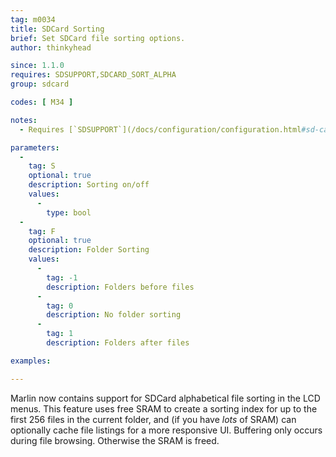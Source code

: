 ```yaml
---
tag: m0034
title: SDCard Sorting
brief: Set SDCard file sorting options.
author: thinkyhead

since: 1.1.0
requires: SDSUPPORT,SDCARD_SORT_ALPHA
group: sdcard

codes: [ M34 ]

notes:
  - Requires [`SDSUPPORT`](/docs/configuration/configuration.html#sd-card) and `SDCARD_SORT_ALPHA`.

parameters:
  -
    tag: S
    optional: true
    description: Sorting on/off
    values:
      -
        type: bool
  -
    tag: F
    optional: true
    description: Folder Sorting
    values:
      -
        tag: -1
        description: Folders before files
      -
        tag: 0
        description: No folder sorting
      -
        tag: 1
        description: Folders after files

examples:

---
```


Marlin now contains support for SDCard alphabetical file sorting in the LCD menus. This feature uses free SRAM to create a sorting index for up to the first 256 files in the current folder, and (if you have _lots_ of SRAM) can optionally cache file listings for a more responsive UI. Buffering only occurs during file browsing. Otherwise the SRAM is freed.
